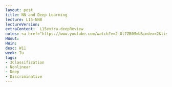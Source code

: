 ```yaml
---
layout: post
title: NN and Deep Learning
lecture: L15-NNB
lectureVersion: 
extraContent:  L15extra-deepReview
notes: <a href="https://www.youtube.com/watch?v=2-Ol7ZB0MmU&index=2&list=PLs8w1Cdi-zvavXlPXEAsWIh4Cgh83pZPO"> useful video</a> 
HWout: 
HWin:   
desc: W11
week: Tu
tags:
- 3Classification
- Nonlinear
- Deep
- Discriminative
---
```


